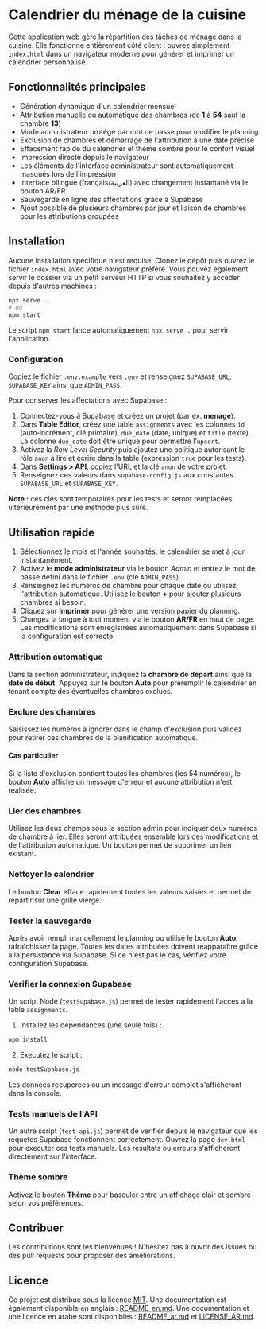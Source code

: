 # Calendrier du ménage de la cuisine

Cette application web gère la répartition des tâches de ménage dans la cuisine. Elle fonctionne entièrement côté client : ouvrez simplement `index.html` dans un navigateur moderne pour générer et imprimer un calendrier personnalisé.

## Fonctionnalités principales

- Génération dynamique d'un calendrier mensuel
- Attribution manuelle ou automatique des chambres (de **1** à **54** sauf la chambre **13**)
- Mode administrateur protégé par mot de passe pour modifier le planning
- Exclusion de chambres et démarrage de l'attribution à une date précise
- Effacement rapide du calendrier et thème sombre pour le confort visuel
- Impression directe depuis le navigateur
- Les éléments de l'interface administrateur sont automatiquement masqués lors
  de l'impression
- Interface bilingue (français/العربية) avec changement instantané via le bouton AR/FR
- Sauvegarde en ligne des affectations grâce à Supabase
- Ajout possible de plusieurs chambres par jour et liaison de chambres pour les attributions groupées

## Installation

Aucune installation spécifique n'est requise. Clonez le dépôt puis ouvrez le fichier `index.html` avec votre navigateur préféré. Vous pouvez également servir le dossier via un petit serveur HTTP si vous souhaitez y accéder depuis d'autres machines :

```bash
npx serve .
# ou
npm start
```

Le script `npm start` lance automatiquement `npx serve .` pour servir l'application.

### Configuration

Copiez le fichier `.env.example` vers `.env` et renseignez `SUPABASE_URL`, `SUPABASE_KEY` ainsi que `ADMIN_PASS`.

Pour conserver les affectations avec Supabase :

1. Connectez-vous à [Supabase](https://app.supabase.com) et créez un projet (par ex. **menage**).
2. Dans **Table Editor**, créez une table `assignments` avec les colonnes `id` (auto‑incrément, clé primaire), `due_date` (date, unique) et `title` (texte). La colonne `due_date` doit être unique pour permettre l’`upsert`.
3. Activez la *Row Level Security* puis ajoutez une politique autorisant le rôle `anon` à lire et écrire dans la table (expression `true` pour les tests).
4. Dans **Settings > API**, copiez l'URL et la clé `anon` de votre projet.
5. Renseignez ces valeurs dans `supabase-config.js` aux constantes `SUPABASE_URL` et `SUPABASE_KEY`.

**Note :** ces clés sont temporaires pour les tests et seront remplacées ultérieurement par une méthode plus sûre.

## Utilisation rapide

1. Sélectionnez le mois et l'année souhaités, le calendrier se met à jour instantanément.
2. Activez le **mode administrateur** via le bouton *Admin* et entrez le mot de passe defini dans le fichier `.env` (cle `ADMIN_PASS`).
3. Renseignez les numéros de chambre pour chaque date ou utilisez l'attribution automatique. Utilisez le bouton **+** pour ajouter plusieurs chambres si besoin.
4. Cliquez sur **Imprimer** pour générer une version papier du planning.
5. Changez la langue à tout moment via le bouton **AR/FR** en haut de page.
   Les modifications sont enregistrées automatiquement dans Supabase si
   la configuration est correcte.

### Attribution automatique

Dans la section administrateur, indiquez la **chambre de départ** ainsi que la **date de début**. Appuyez sur le bouton **Auto** pour préremplir le calendrier en tenant compte des éventuelles chambres exclues.

### Exclure des chambres

Saisissez les numéros à ignorer dans le champ d'exclusion puis validez pour retirer ces chambres de la planification automatique.

#### Cas particulier


Si la liste d'exclusion contient toutes les chambres (les 54 numéros), le bouton **Auto** affiche un message d'erreur et aucune attribution n'est réalisée.

### Lier des chambres

Utilisez les deux champs sous la section admin pour indiquer deux numéros de chambre à lier. Elles seront attribuées ensemble lors des modifications et de l'attribution automatique. Un bouton permet de supprimer un lien existant.

### Nettoyer le calendrier

Le bouton **Clear** efface rapidement toutes les valeurs saisies et permet de repartir sur une grille vierge.

### Tester la sauvegarde

Après avoir rempli manuellement le planning ou utilisé le bouton **Auto**, rafraîchissez la page. Toutes les dates attribuées doivent réapparaître grâce à la persistance via Supabase. Si ce n'est pas le cas, vérifiez votre configuration Supabase.

### Verifier la connexion Supabase

Un script Node (`testSupabase.js`) permet de tester rapidement l'acces a la table `assignments`.

1. Installez les dependances (une seule fois) :
```bash
npm install
```
2. Executez le script :
```bash
node testSupabase.js
```

Les donnees recuperees ou un message d'erreur complet s'afficheront dans la console.

### Tests manuels de l'API

Un autre script (`test-api.js`) permet de verifier depuis le navigateur que les requetes
Supabase fonctionnent correctement. Ouvrez la page `dev.html` pour executer ces tests
manuels. Les resultats ou erreurs s'afficheront directement sur l'interface.


### Thème sombre

Activez le bouton **Thème** pour basculer entre un affichage clair et sombre selon vos préférences.

## Contribuer

Les contributions sont les bienvenues ! N'hésitez pas à ouvrir des issues ou des pull requests pour proposer des améliorations.

## Licence

Ce projet est distribué sous la licence [MIT](LICENSE).
Une documentation est également disponible en anglais : [README_en.md](README_en.md).
Une documentation et une licence en arabe sont disponibles : [README_ar.md](README_ar.md) et [LICENSE_AR.md](LICENSE_AR.md).
